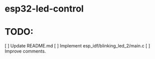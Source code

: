 # esp32-led-control

# TODO:
[ ] Update README.md
[ ] Implement esp_idf/blinking_led_2/main.c
[ ] Improve comments.  